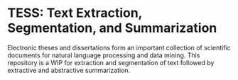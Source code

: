 # TESS: Text Extraction, Segmentation, and Summarization

Electronic theses and dissertations form an important collection of scientific documents for natural language processing and data mining. This repository is a WIP for extraction and segmentation of text followed by extractive and abstractive summarization.
